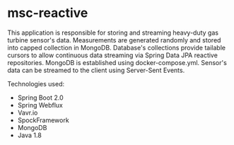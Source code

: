 # msc-reactive

This application is responsible for storing and streaming heavy-duty gas turbine sensor's data. 
Measurements are generated randomly and stored into capped collection in MongoDB.
Database's collections provide tailable cursors to allow continuous data streaming via Spring Data JPA reactive repositories.
MongoDB is established using docker-compose.yml. Sensor's data can be streamed to the client using Server-Sent Events.

Technologies used:
- Spring Boot 2.0
- Spring Webflux
- Vavr.io
- SpockFramework
- MongoDB
- Java 1.8

